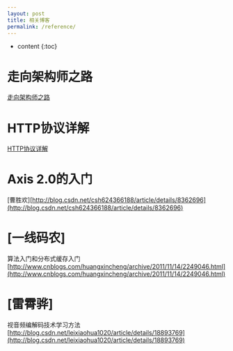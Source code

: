 ```yaml
---
layout: post
title: 相关博客
permalink: /reference/
---
```


* content
{:toc}


走向架构师之路
=====================
[走向架构师之路](http://blog.csdn.net/cutesource/article/details/4901506)

HTTP协议详解
=====================
[HTTP协议详解](http://www.jmarshall.com/easy/http/)

Axis 2.0的入门
=====================
[曹胜欢][http://blog.csdn.net/csh624366188/article/details/8362696](http://blog.csdn.net/csh624366188/article/details/8362696)

[一线码农]
=====================
算法入门和分布式缓存入门
[http://www.cnblogs.com/huangxincheng/archive/2011/11/14/2249046.html](http://www.cnblogs.com/huangxincheng/archive/2011/11/14/2249046.html)

[雷霄骅]
=====================
视音频编解码技术学习方法
[http://blog.csdn.net/leixiaohua1020/article/details/18893769](http://blog.csdn.net/leixiaohua1020/article/details/18893769)